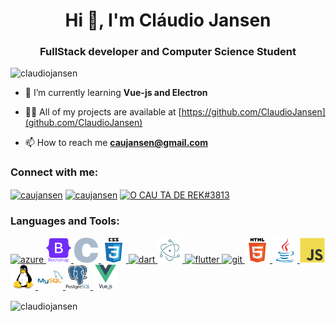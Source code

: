 <h1 align="center">Hi 👋, I'm Cláudio Jansen</h1>
<h3 align="center">FullStack developer and Computer Science Student</h3>

<p align="left">
  <img src="https://komarev.com/ghpvc/?username=claudiojansen&label=Profile%20views&color=0e75b6&style=flat" alt="claudiojansen" />
</p>

- 🌱 I’m currently learning **Vue-js and Electron**

- 👨‍💻 All of my projects are available at [https://github.com/ClaudioJansen](github.com/ClaudioJansen)

- 📫 How to reach me **caujansen@gmail.com**

<h3 align="left">Connect with me:</h3>
<p align="left">
<a href="https://fb.com/caujansen" target="blank"><img align="center" src="https://cdn.jsdelivr.net/npm/simple-icons@3.0.1/icons/facebook.svg" alt="caujansen" height="30" width="40" /></a>
<a href="https://instagram.com/caujansen" target="blank"><img align="center" src="https://cdn.jsdelivr.net/npm/simple-icons@3.0.1/icons/instagram.svg" alt="caujansen" height="30" width="40" /></a>
<a href="https://discord.gg/O CAU TA DE REK#3813" target="blank"><img align="center" src="https://cdn.jsdelivr.net/npm/simple-icons@3.0.1/icons/discord.svg" alt="O CAU TA DE REK#3813" height="30" width="40" /></a>
</p>

<h3 align="left">Languages and Tools:</h3>
<p align="left"> <a href="https://azure.microsoft.com/en-in/" target="_blank"> <img src="https://www.vectorlogo.zone/logos/microsoft_azure/microsoft_azure-icon.svg" alt="azure" width="40" height="40"/> </a> <a href="https://getbootstrap.com" target="_blank"> <img src="https://raw.githubusercontent.com/devicons/devicon/master/icons/bootstrap/bootstrap-plain-wordmark.svg" alt="bootstrap" width="40" height="40"/> </a> <a href="https://www.cprogramming.com/" target="_blank"> <img src="https://raw.githubusercontent.com/devicons/devicon/master/icons/c/c-original.svg" alt="c" width="40" height="40"/> </a> <a href="https://www.w3schools.com/css/" target="_blank"> <img src="https://raw.githubusercontent.com/devicons/devicon/master/icons/css3/css3-original-wordmark.svg" alt="css3" width="40" height="40"/> </a> <a href="https://dart.dev" target="_blank"> <img src="https://www.vectorlogo.zone/logos/dartlang/dartlang-icon.svg" alt="dart" width="40" height="40"/> </a> <a href="https://www.electronjs.org" target="_blank"> <img src="https://raw.githubusercontent.com/devicons/devicon/master/icons/electron/electron-original.svg" alt="electron" width="40" height="40"/> </a> <a href="https://flutter.dev" target="_blank"> <img src="https://www.vectorlogo.zone/logos/flutterio/flutterio-icon.svg" alt="flutter" width="40" height="40"/> </a> <a href="https://git-scm.com/" target="_blank"> <img src="https://www.vectorlogo.zone/logos/git-scm/git-scm-icon.svg" alt="git" width="40" height="40"/> </a> <a href="https://www.w3.org/html/" target="_blank"> <img src="https://raw.githubusercontent.com/devicons/devicon/master/icons/html5/html5-original-wordmark.svg" alt="html5" width="40" height="40"/> </a> <a href="https://www.java.com" target="_blank"> <img src="https://raw.githubusercontent.com/devicons/devicon/master/icons/java/java-original.svg" alt="java" width="40" height="40"/> </a> <a href="https://developer.mozilla.org/en-US/docs/Web/JavaScript" target="_blank"> <img src="https://raw.githubusercontent.com/devicons/devicon/master/icons/javascript/javascript-original.svg" alt="javascript" width="40" height="40"/> </a> <a href="https://www.linux.org/" target="_blank"> <img src="https://raw.githubusercontent.com/devicons/devicon/master/icons/linux/linux-original.svg" alt="linux" width="40" height="40"/> </a> <a href="https://www.mysql.com/" target="_blank"> <img src="https://raw.githubusercontent.com/devicons/devicon/master/icons/mysql/mysql-original-wordmark.svg" alt="mysql" width="40" height="40"/> </a> <a href="https://www.postgresql.org" target="_blank"> <img src="https://raw.githubusercontent.com/devicons/devicon/master/icons/postgresql/postgresql-original-wordmark.svg" alt="postgresql" width="40" height="40"/> </a> <a href="https://vuejs.org/" target="_blank"> <img src="https://raw.githubusercontent.com/devicons/devicon/master/icons/vuejs/vuejs-original-wordmark.svg" alt="vuejs" width="40" height="40"/> </a> </p>

<p><img align="center" src="https://github-readme-stats.vercel.app/api/top-langs?username=claudiojansen&show_icons=true&locale=en&layout=compact" alt="claudiojansen" /></p>

